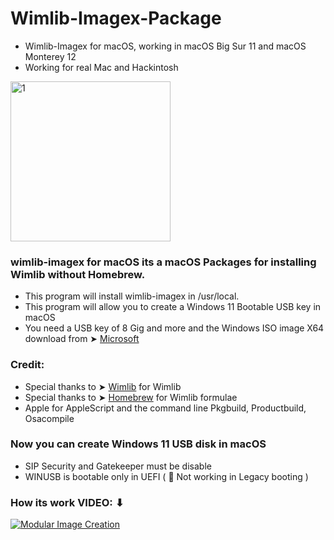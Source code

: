 # Wimlib-Imagex-Package
- Wimlib-Imagex for macOS, working in macOS Big Sur 11 and macOS Monterey 12
- Working for real Mac and Hackintosh


<img width="256" alt="1" src="https://user-images.githubusercontent.com/6248794/154169803-7b649736-d0c0-4577-ab93-00dda35b09ea.png">



### wimlib-imagex for macOS its a macOS Packages for installing Wimlib without Homebrew.
- This program will install wimlib-imagex in /usr/local.
- This program will allow you to create a Windows 11 Bootable USB key in macOS
- You need a USB key of 8 Gig and more and the Windows ISO image X64 download from ➤ [Microsoft](https://www.microsoft.com/en-us/software-download/windows11)

### Credit: 
- Special thanks to ➤ [Wimlib](https://wimlib.net/) for Wimlib
- Special thanks to ➤ [Homebrew](https://formulae.brew.sh/formula/wimlib) for Wimlib formulae
- Apple for AppleScript and the command line Pkgbuild, Productbuild, Osacompile

### Now you can create Windows 11 USB disk in macOS
- SIP Security and Gatekeeper must be disable
- WINUSB is bootable only in UEFI ( 🚫  Not working in Legacy booting )

### How its work VIDEO: ⬇︎

[![Modular Image Creation](https://user-images.githubusercontent.com/6248794/134072536-7c46b8cc-4d8b-42f9-a28a-3c02734f1f5d.png)](https://youtu.be/7v23jMe5Ods)

